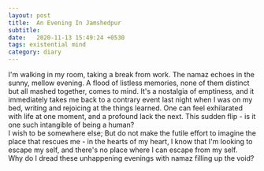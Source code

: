 ```yaml
---
layout: post
title:  An Evening In Jamshedpur
subtitle: 
date:   2020-11-13 15:49:24 +0530
tags: existential mind
category: diary
---
```



I'm walking in my room, taking a break from work. The namaz echoes in the sunny, mellow evening. A flood of listless memories, none of them distinct but all mashed together, comes  to mind. It's a nostalgia of emptiness, and it immediately takes me back to a contrary event last night when I was on my bed, writing and rejoicing at the things learned. One can feel exhilarated with life at one moment, and a profound lack the next. This sudden flip - is it one such intangible of being a human?  
I wish to be somewhere else; But do not make the futile effort to imagine the place that rescues me - in the hearts of my heart, I know that I'm looking to escape my self, and there's no place where I can escape from my self.  
Why do I dread these unhappening evenings with namaz filling up the void? 
